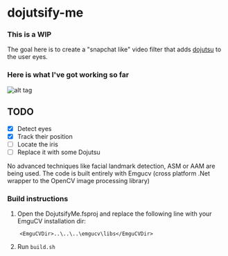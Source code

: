 # dojutsify-me

### This is a WIP

The goal here is to create a "snapchat like" video filter that adds [dojutsu](http://naruto.wikia.com/wiki/D%C5%8Djutsu) to the user eyes.

### Here is what I've got working so far

![alt tag](https://github.com/fjunqueira/dojutsify-me/blob/master/demo.gif)

## TODO

- [x] Detect eyes
- [x] Track their position
- [ ] Locate the iris
- [ ] Replace it with some Dojutsu

No advanced techniques like facial landmark detection, ASM or AAM are being used. The code is built entirely with Emgucv (cross platform .Net wrapper to the OpenCV image processing library)

### Build instructions

1. Open the DojutsifyMe.fsproj and replace the following line with your EmguCV installation dir:

```
    <EmguCVDir>..\..\..\emgucv\libs</EmguCVDir>
```

2. Run `build.sh`
